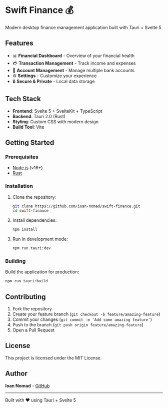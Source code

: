 # Swift Finance 💰

Modern desktop finance management application built with Tauri + Svelte 5

## Features

- 📊 **Financial Dashboard** - Overview of your financial health
- 💳 **Transaction Management** - Track income and expenses
- 🏦 **Account Management** - Manage multiple bank accounts
- ⚙️ **Settings** - Customize your experience
- 🔒 **Secure & Private** - Local data storage

## Tech Stack

- **Frontend**: Svelte 5 + SvelteKit + TypeScript
- **Backend**: Tauri 2.0 (Rust)
- **Styling**: Custom CSS with modern design
- **Build Tool**: Vite

## Getting Started

### Prerequisites

- [Node.js](https://nodejs.org/) (v18+)
- [Rust](https://rustup.rs/)

### Installation

1. Clone the repository:
   ```bash
   git clone https://github.com/ioan-nomad/swift-finance.git
   cd swift-finance
   ```

2. Install dependencies:
   ```bash
   npm install
   ```

3. Run in development mode:
   ```bash
   npm run tauri:dev
   ```

### Building

Build the application for production:

```bash
npm run tauri:build
```

## Contributing

1. Fork the repository
2. Create your feature branch (`git checkout -b feature/amazing-feature`)
3. Commit your changes (`git commit -m 'Add some amazing feature'`)
4. Push to the branch (`git push origin feature/amazing-feature`)
5. Open a Pull Request

## License

This project is licensed under the MIT License.

## Author

**Ioan Nomad** - [GitHub](https://github.com/ioan-nomad)

---

Built with ❤️ using Tauri + Svelte 5